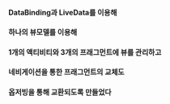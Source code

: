 #### DataBinding과 LiveData를 이용해
#### 하나의 뷰모델를 이용해
#### 1개의 액티비티와 3개의 프래그먼트에 뷰를 관리하고
#### 네비게이션을 통한 프래그먼트의 교체도
#### 옵저빙을 통해 교환되도록 만들었다
